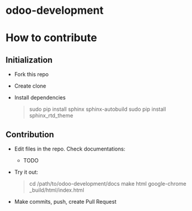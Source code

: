 # odoo-development


# How to contribute

## Initialization

  * Fork this repo
  * Create clone
  * Install dependencies

    > sudo pip install sphinx sphinx-autobuild
    > sudo pip install sphinx_rtd_theme

## Contribution

  * Edit files in the repo. Check documentations:
    * TODO
  * Try it out:

    > cd /path/to/odoo-development/docs
    > make html
    > google-chrome _build/html/index.html

  * Make commits, push, create Pull Request
